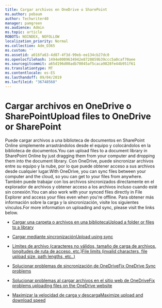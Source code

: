 ```yaml
---
title: Cargar archivos en OneDrive o SharePoint
ms.author: pebaum
author: Techwriter40
manager: pamgreen
ms.audience: Admin
ms.topic: article
ROBOTS: NOINDEX, NOFOLLOW
localization_priority: Normal
ms.collection: Adm_O365
ms.custom: ''
ms.assetid: a016fa63-4d87-4f3d-99eb-ee134cb27dc0
ms.openlocfilehash: 1494e0009634942e8720859b39ccc5a0caf70aee
ms.sourcegitcommit: a65d196d00adb70045af5caca9828fe44b951f61
ms.translationtype: MT
ms.contentlocale: es-ES
ms.lasthandoff: 09/04/2019
ms.locfileid: "36748568"
---
```

# <a name="upload-files-to-onedrive-or-sharepoint"></a><span data-ttu-id="c1e0b-102">Cargar archivos en OneDrive o SharePoint</span><span class="sxs-lookup"><span data-stu-id="c1e0b-102">Upload files to OneDrive or SharePoint</span></span>

<span data-ttu-id="c1e0b-103">Puede cargar archivos a una biblioteca de documentos en SharePoint Online simplemente arrastrándolos desde el equipo y colocándolos en la biblioteca de documentos.</span><span class="sxs-lookup"><span data-stu-id="c1e0b-103">You can upload files to a document library in SharePoint Online by just dragging them from your computer and dropping them into the document library.</span></span> <span data-ttu-id="c1e0b-104">Con OneDrive, puede sincronizar archivos entre su equipo y la nube, por lo que puede obtener acceso a sus archivos desde cualquier lugar.</span><span class="sxs-lookup"><span data-stu-id="c1e0b-104">With OneDrive, you can sync files between your computer and the cloud, so you can get to your files from anywhere.</span></span> <span data-ttu-id="c1e0b-105">También puede trabajar con los archivos sincronizados directamente en el explorador de archivos y obtener acceso a los archivos incluso cuando esté sin conexión.</span><span class="sxs-lookup"><span data-stu-id="c1e0b-105">You can also work with your synced files directly in File Explorer and access your files even when you're offline.</span></span> <span data-ttu-id="c1e0b-106">Para obtener más información sobre la carga y la sincronización, visite los siguientes vínculos.</span><span class="sxs-lookup"><span data-stu-id="c1e0b-106">For more information on uploading and sync, please visit the links below.</span></span>

- [<span data-ttu-id="c1e0b-107">Cargar una carpeta o archivos en una biblioteca</span><span class="sxs-lookup"><span data-stu-id="c1e0b-107">Upload a folder or files to a library</span></span>](https://support.office.com/article/upload-a-folder-or-files-to-a-document-library-eb18fcba-c953-4d45-8d90-8da66edeacdb)

- [<span data-ttu-id="c1e0b-108">Cargar mediante sincronización</span><span class="sxs-lookup"><span data-stu-id="c1e0b-108">Upload using sync</span></span>](https://support.office.com/article/sync-files-with-the-onedrive-sync-client-in-windows-615391c4-2bd3-4aae-a42a-858262e42a49)

- [<span data-ttu-id="c1e0b-109">Límites de archivo (caracteres no válidos, tamaño de carga de archivos, longitudes de ruta de acceso, etc.)</span><span class="sxs-lookup"><span data-stu-id="c1e0b-109">File limits (invalid characters, file upload size, path lengths, etc..)</span></span>](https://support.office.com/article/invalid-file-names-and-file-types-in-onedrive-onedrive-for-business-and-sharepoint-64883a5d-228e-48f5-b3d2-eb39e07630fa)

- [<span data-ttu-id="c1e0b-110">Solucionar problemas de sincronización de OneDrive</span><span class="sxs-lookup"><span data-stu-id="c1e0b-110">Fix OneDrive Sync problems</span></span>](https://support.office.com/article/Fix-OneDrive-sync-problems-83ab0d8a-8400-45b0-8dcf-dc8aa8a6bcf8)

- [<span data-ttu-id="c1e0b-111">Solucionar problemas al cargar archivos en el sitio web de OneDrive</span><span class="sxs-lookup"><span data-stu-id="c1e0b-111">Fix problems uploading files on the OneDrive website</span></span>](https://support.office.com/article/Fix-problems-uploading-files-on-the-OneDrive-website-9afcc4a0-e344-4bc9-9c9d-59d3e802247e)

- [<span data-ttu-id="c1e0b-112">Maximizar la velocidad de carga y descarga</span><span class="sxs-lookup"><span data-stu-id="c1e0b-112">Maximize upload and download speed</span></span>](https://support.office.com/article/Maximize-upload-and-download-speed-8eeadfb8-501f-406d-997b-98ab6ff67f43)